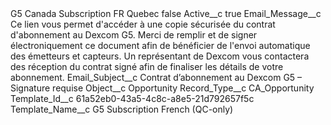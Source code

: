 <?xml version="1.0" encoding="UTF-8"?>
<CustomMetadata xmlns="http://soap.sforce.com/2006/04/metadata" xmlns:xsi="http://www.w3.org/2001/XMLSchema-instance" xmlns:xsd="http://www.w3.org/2001/XMLSchema">
    <label>G5 Canada Subscription FR Quebec</label>
    <protected>false</protected>
    <values>
        <field>Active__c</field>
        <value xsi:type="xsd:boolean">true</value>
    </values>
    <values>
        <field>Email_Message__c</field>
        <value xsi:type="xsd:string">Ce lien vous permet d&apos;accéder à une copie sécurisée du contrat d&apos;abonnement au Dexcom G5. Merci de remplir et de signer électroniquement ce document afin de bénéficier de l&apos;envoi automatique des émetteurs et capteurs. Un représentant de Dexcom vous contactera des réception du contrat signé afin de finaliser les détails de votre abonnement.</value>
    </values>
    <values>
        <field>Email_Subject__c</field>
        <value xsi:type="xsd:string">Contrat d’abonnement au Dexcom G5 – Signature requise</value>
    </values>
    <values>
        <field>Object__c</field>
        <value xsi:type="xsd:string">Opportunity</value>
    </values>
    <values>
        <field>Record_Type__c</field>
        <value xsi:type="xsd:string">CA_Opportunity</value>
    </values>
    <values>
        <field>Template_Id__c</field>
        <value xsi:type="xsd:string">61a52eb0-43a5-4c8c-a8e5-21d792657f5c</value>
    </values>
    <values>
        <field>Template_Name__c</field>
        <value xsi:type="xsd:string">G5 Subscription French (QC-only)</value>
    </values>
</CustomMetadata>
